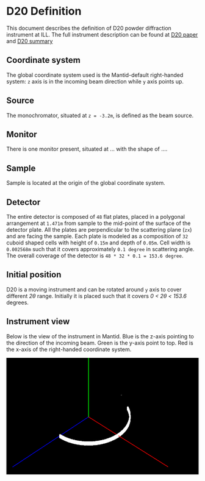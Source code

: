 # D20 Definition

This document describes the definition of D20 powder diffraction instrument at ILL.
The full instrument description can be found at 
[D20 paper](http://iopscience.iop.org/article/10.1088/0957-0233/19/3/034001/pdf "Title") and [D20 summary](https://www.ill.eu/instruments-support/instruments-groups/instruments/d20/description/instrument-layout/)

## Coordinate system

The global coordinate system used is the Mantid-default right-handed system: `z` axis is in the incoming beam direction while `y` axis points up. 

## Source

The monochromator, situated at `z = -3.2m`, is defined as the beam source. 

## Monitor

There is one monitor present, situated at ... with the shape of ....

## Sample

Sample is located at the origin of the global coordinate system.

## Detector

The entire detector is composed of `48` flat plates, placed in a polygonal arrangement at `1.471m` from sample to the mid-point of the surface of the detector plate. All the plates are perpendicular to the scattering plane (`zx`) and are facing the sample. Each plate is modeled as a composition of `32` cuboid shaped cells with height of `0.15m` and depth of `0.05m`. Cell width is `0.002568m` such that it covers approximately `0.1 degree` in scattering angle. The overall coverage of the detector is `48 * 32 * 0.1 = 153.6 degree`.

## Initial position

D20 is a moving instrument and can be rotated around `y` axis to cover different *2&theta;* range. Initially it is placed such that it covers *0 < 2&theta; < 153.6* degrees. 

## Instrument view

Below is the view of the instrument in Mantid. Blue is the z-axis pointing to the direction of the incoming beam. Green is the y-axis point to top. Red is the x-axis of the right-handed coordinate system.

![D20][image-id]

[image-id]: D20.png "D20 in Mantid" 

